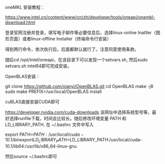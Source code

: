 oneMKL 安装教程：

https://www.intel.cn/content/www/cn/zh/developer/tools/oneapi/onemkl-download.html

登录官网注册并登录，填写电子邮件等必要信息后，选择linux-online Inatller（图形页面）或者linux-offline Installer（终端命令行安装）

得到两行命令，依次执行后，后面都默认就行了。注意同意使用条款。

随后cd /opt/intel/oneapi，在该目录下可以发现一个setvars.sh, 然后sudo setvars.sh intel64即可完成安装。


OpenBLAS安装：

git clone https://github.com/xianyi/OpenBLAS.git
cd OpenBLAS
make -j8
sudo make PREFIX=/usr/local/OpenBLAS install


cuBLAS直接安装CUDA即可

https://developer.nvidia.com/cuda-downloads 该网址中选择系统型号等，最好选择runfile下载，时间会比较长。随后修改环境变量 PATH 和 LD_LIBRARY_PATH. 在 ~/.bashrc 文件中写入

export PATH=$PATH:/usr/local/cuda-10.1/bin
export LD_LIBRARY_PATH=$LD_LIBRARY_PATH:/usr/local/cuda-10.1/lib64:/usr/lib/x86_64-linux-gnu

然后source ~/.bashrc即可
